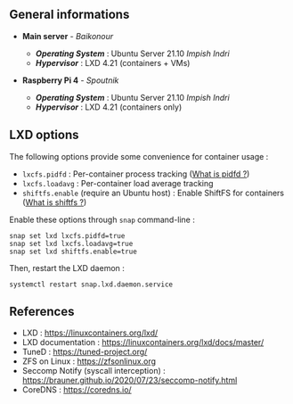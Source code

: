 ## General informations

* **Main server** - *Baikonour*

  - ***Operating System*** : Ubuntu Server 21.10 *Impish Indri*
  - ***Hypervisor*** : LXD 4.21 (containers + VMs)

* **Raspberry Pi 4** - *Spoutnik*

  - ***Operating System*** : Ubuntu Server 21.10 *Impish Indri*
  - ***Hypervisor*** : LXD 4.21 (containers only)

## LXD options

The following options provide some convenience for container usage :

* `lxcfs.pidfd` : Per-container process tracking ([What is pidfd ?](https://kernel-recipes.org/en/2019/talks/pidfds-process-file-descriptors-on-linux/))
* `lxcfs.loadavg` : Per-container load average tracking
* `shiftfs.enable` (require an Ubuntu host) : Enable ShiftFS for containers ([What is shiftfs ?](https://discuss.linuxcontainers.org/t/trying-out-shiftfs/5155)) 

Enable these options through `snap` command-line :

  ```shell
  snap set lxd lxcfs.pidfd=true
  snap set lxd lxcfs.loadavg=true
  snap set lxd shiftfs.enable=true
  ```

Then, restart the LXD daemon :

  ```
  systemctl restart snap.lxd.daemon.service
  ```

## References

* LXD : https://linuxcontainers.org/lxd/
* LXD documentation : https://linuxcontainers.org/lxd/docs/master/
* TuneD : https://tuned-project.org/
* ZFS on Linux : https://zfsonlinux.org
* Seccomp Notify (syscall interception) : https://brauner.github.io/2020/07/23/seccomp-notify.html 
* CoreDNS : https://coredns.io/
